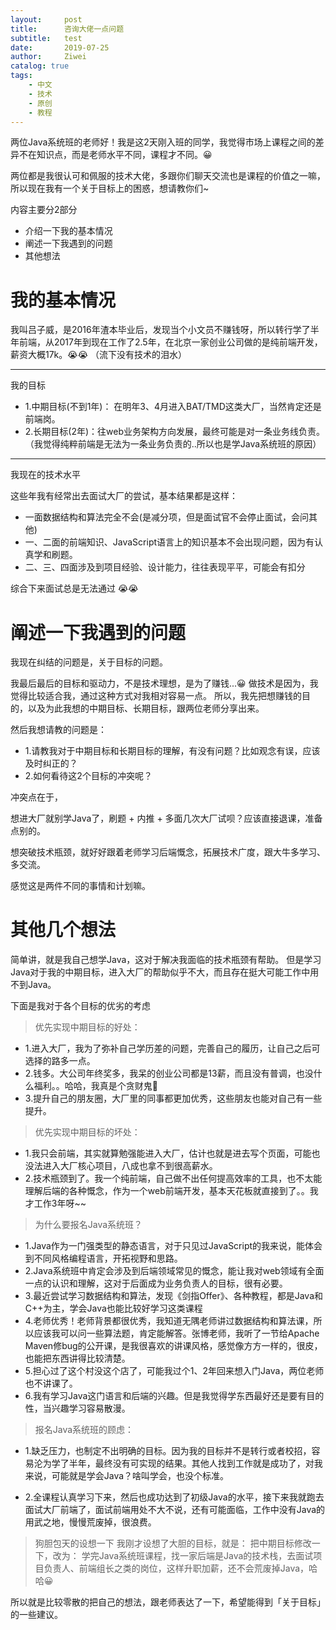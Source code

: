 ```yaml
---
layout:     post
title:      咨询大佬一点问题
subtitle:   test
date:       2019-07-25
author:     Ziwei 
catalog: true
tags:
    - 中文
    - 技术
    - 原创
    - 教程
---
```



两位Java系统班的老师好！我是这2天刚入班的同学，我觉得市场上课程之间的差异不在知识点，而是老师水平不同，课程才不同。😀

两位都是我很认可和佩服的技术大佬，多跟你们聊天交流也是课程的价值之一嘛，所以现在我有一个关于目标上的困惑，想请教你们~


内容主要分2部分

- 介绍一下我的基本情况
- 阐述一下我遇到的问题
- 其他想法


# 我的基本情况

我叫吕子威，是2016年渣本毕业后，发现当个小文员不赚钱呀，所以转行学了半年前端，从2017年到现在工作了2.5年，在北京一家创业公司做的是纯前端开发，薪资大概17k。😭😭 （流下没有技术的泪水）

---

我的目标

- 1.中期目标(不到1年)： 在明年3、4月进入BAT/TMD这类大厂，当然肯定还是前端岗。
- 2.长期目标(2年)：往web业务架构方向发展，最终可能是对一条业务线负责。（我觉得纯粹前端是无法为一条业务负责的..所以也是学Java系统班的原因）


--- 

我现在的技术水平

这些年我有经常出去面试大厂的尝试，基本结果都是这样：

- 一面数据结构和算法完全不会(是减分项，但是面试官不会停止面试，会问其他)
- 一、二面的前端知识、JavaScript语言上的知识基本不会出现问题，因为有认真学和刷题。
- 二、三、四面涉及到项目经验、设计能力，往往表现平平，可能会有扣分

综合下来面试总是无法通过 😭😭


# 阐述一下我遇到的问题

我现在纠结的问题是，关于目标的问题。

我最后最后的目标和驱动力，不是技术理想，是为了赚钱...😀
做技术是因为，我觉得比较适合我，通过这种方式对我相对容易一点。
所以，我先把想赚钱的目的，以及为此我想的中期目标、长期目标，跟两位老师分享出来。

然后我想请教的问题是：

- 1.请教我对于中期目标和长期目标的理解，有没有问题？比如观念有误，应该及时纠正的？
- 2.如何看待这2个目标的冲突呢？


冲突点在于，

想进大厂就别学Java了，刷题 + 内推 + 多面几次大厂试呗？应该直接退课，准备点别的。


想突破技术瓶颈，就好好跟着老师学习后端慨念，拓展技术广度，跟大牛多学习、多交流。


感觉这是两件不同的事情和计划嘛。

# 其他几个想法

简单讲，就是我自己想学Java，这对于解决我面临的技术瓶颈有帮助。
但是学习Java对于我的中期目标，进入大厂的帮助似乎不大，而且存在挺大可能工作中用不到Java。


下面是我对于各个目标的优劣的考虑

>  优先实现中期目标的好处：
- 1.进入大厂，我为了弥补自己学历差的问题，完善自己的履历，让自己之后可选择的路多一点。
- 2.钱多。大公司年终奖多，我呆的创业公司都是13薪，而且没有普调，也没什么福利。。哈哈，我真是个贪财鬼👻
- 3.提升自己的朋友圈，大厂里的同事都更加优秀，这些朋友也能对自己有一些提升。


> 优先实现中期目标的坏处：
- 1.我只会前端，其实就算勉强能进入大厂，估计也就是进去写个页面，可能也没法进入大厂核心项目，八成也拿不到很高薪水。
-  2.技术瓶颈到了。我一个纯前端，自己做不出任何提高效率的工具，也不太能理解后端的各种慨念，作为一个web前端开发，基本天花板就直接到了。。我才工作3年呀~~


> 为什么要报名Java系统班？
- 1.Java作为一门强类型的静态语言，对于只见过JavaScript的我来说，能体会到不同风格编程语言，开拓视野和思路。
-  2.Java系统班中肯定会涉及到后端领域常见的慨念，能让我对web领域有全面一点的认识和理解，这对于后面成为业务负责人的目标，很有必要。
-  3.最近尝试学习数据结构和算法，发现《剑指Offer》、各种教程，都是Java和C++为主，学会Java也能比较好学习这类课程
-  4.老师优秀！老师背景都很优秀，我知道无隅老师讲过数据结构和算法课，所以应该我可以问一些算法题，肯定能解答。张博老师，我听了一节给Apache Maven修bug的公开课，是我很喜欢的讲课风格，感觉像方方一样的，很皮，也能把东西讲得比较清楚。
-  5.担心过了这个村没这个店了，可能我过个1、2年回来想入门Java，两位老师也不讲课了。
-  6.我有学习Java这门语言和后端的兴趣。但是我觉得学东西最好还是要有目的性，当兴趣学习容易散漫。


> 报名Java系统班的顾虑：
-  1.缺乏压力，也制定不出明确的目标。因为我的目标并不是转行或者校招，容易沦为学了半年，最终没有可实现的结果。其他人找到工作就是成功了，对我来说，可能就是学会Java？啥叫学会，也没个标准。

-  2.全课程认真学习下来，然后也成功达到了初级Java的水平，接下来我就跑去面试大厂前端了，面试前端用处不大不说，还有可能面临，工作中没有Java的用武之地，慢慢荒废掉，很浪费。


> 狗胆包天的设想一下
我刚才设想了大胆的目标，就是：
把中期目标修改一下，改为： 学完Java系统班课程，找一家后端是Java的技术栈，去面试项目负责人、前端组长之类的岗位，这样升职加薪，还不会荒废掉Java，哈哈😀

所以就是比较零散的把自己的想法，跟老师表达了一下，希望能得到「关于目标」的一些建议。